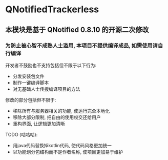 # QNotifiedTrackerless

## 本模块是基于 QNotified 0.8.10 的开源二次修改

### 为防止被心智不成熟人士滥用, 本项目不提供编译成品, 如需使用请自行编译

开发者不鼓励也不支持包括但不限于以下行为:
- 分发安装包文件
- 制作一键编译脚本
- 对无基础人士传授编译项目的方法

修改的部分包括但不限于:
- 移除所有与服务器相关的功能, 使运行完全本地化
- 移除大部分限制, 把自由的使用权交还给用户
- 重构界面, 让逻辑更加清晰

TODO (咕咕咕):
- 用java代码替换掉kotlin代码, 使代码风格更加统一
- 以功能划分包结构而不是作者名称, 使项目更加易于维护
